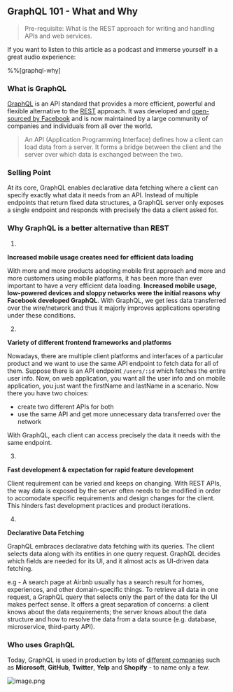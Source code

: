 ## GraphQL 101 - What and Why

>Pre-requisite: What is the REST approach for writing and handling APIs and web services.

If you want to listen to this article as a podcast and immerse yourself in a great audio experience:

%%[graphql-why]
### What is GraphQL
[GraphQL](https://graphql.org/learn/) is an API standard that provides a more efficient, powerful and flexible alternative to the [REST](https://restfulapi.net/) approach. It was developed and [open-sourced by Facebook](https://facebook.github.io/react/blog/2015/02/20/introducing-relay-and-graphql.html) and is now maintained by a large community of companies and individuals from all over the world.
> An API (Application Programming Interface) defines how a client can load data from a server. It forms a bridge between the client and the server over which data is exchanged between the two.

### Selling Point
At its core, GraphQL enables declarative data fetching where a client can specify exactly what data it needs from an API. Instead of multiple endpoints that return fixed data structures, a GraphQL server only exposes a single endpoint and responds with precisely the data a client asked for.

### Why GraphQL is a better alternative than REST
1. 
**Increased mobile usage creates need for efficient data loading**

With more and more products adopting mobile first approach and more and more customers using mobile platforms, it has been more than ever important to have a very efficient data loading. **Increased mobile usage, low-powered devices and sloppy networks were the initial reasons why Facebook developed GraphQL**. With GraphQL, we get less data transferred over the wire/network and thus it majorly improves applications operating under these conditions.

2.
**Variety of different frontend frameworks and platforms**

Nowadays, there are multiple client platforms and interfaces of a particular product and we want to use the same API endpoint to fetch data for all of them. 
Suppose there is an API endpoint `/users/:id` which fetches the entire user info. Now, on web application, you want all the user info and on mobile application, you just want the firstName and lastName in a scenario. Now there you have two choices:
 - create two different APIs for both
 - use the same API and get more unnecessary data transferred over the network

With GraphQL, each client can access precisely the data it needs with the same endpoint.

3.
**Fast development & expectation for rapid feature development**

Client requirement can be varied and keeps on changing. With REST APIs, the way data is exposed by the server often needs to be modified in order to accomodate specific requirements and design changes for the client. This hinders fast development practices and product iterations.

4.
**Declarative Data Fetching**

GraphQL embraces declarative data fetching with its queries. The client selects data along with its entities in one query request. GraphQL decides which fields are needed for its UI, and it almost acts as UI-driven data fetching. 

e.g - A search page at Airbnb usually has a search result for homes, experiences, and other domain-specific things. To retrieve all data in one request, a GraphQL query that selects only the part of the data for the UI makes perfect sense. It offers a great separation of concerns: a client knows about the data requirements; the server knows about the data structure and how to resolve the data from a data source (e.g. database, microservice, third-party API).

### Who uses GraphQL
Today, GraphQL is used in production by lots of [different companies](https://graphql.org/users) such as **Microsoft**, **GitHub**, **Twitter**, **Yelp** and **Shopify** - to name only a few.

![image.png](https://cdn.hashnode.com/res/hashnode/image/upload/v1604857298368/O9oQHBv5c.png)







